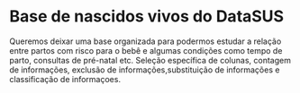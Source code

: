 # Base de nascidos vivos do DataSUS

Queremos deixar uma base organizada para podermos estudar a relação entre partos com risco para o bebê e algumas condições como tempo de parto, consultas de pré-natal etc.
Seleção específica de colunas, contagem de informações, exclusão de informações,substituição de informações e classificação de informaçoes.

